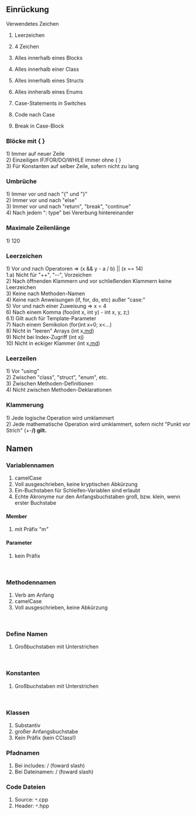 ## Einrückung ##
Verwendetes Zeichen<br>
1) Leerzeichen<br>
2) 4 Zeichen<br>

3) Alles innerhalb eines Blocks<br>
4) Alles innerhalb einer Class<br>
5) Alles innerhalb eines Structs<br>
6) Alles innheralb eines Enums<br>
7) Case-Statements in Switches<br>
8) Code nach Case<br>
9) Break in Case-Block<br>

<h3>Blöcke mit { }</h3>
1) Immer auf neuer Zeile<br>
2) Einzeiligen IF/FOR/DO/WHILE immer ohne { }<br>
3) Für Konstanten auf selber Zeile, sofern nicht zu lang<br />

<h3>Umbrüche</h3>
1) Immer vor und nach "{" und "}"<br>
2) Immer vor und nach "else"<br>
3) Immer vor und nach "return", "break", "continue"<br>
4) Nach jedem ": type" bei Vererbung hintereinander<br>

<h3>Maximale Zeilenlänge</h3>
1) 120<br>

<h3>Leerzeichen</h3>
1) Vor und nach Operatoren => (x && y - a / b) || (x == 14)<br>
1.a) Nicht für "++", "--", Vorzeichen<br>
2) Nach öffnenden Klammern und vor schließenden Klammern keine Leerzeichen<br>
3) Keine nach Methoden-Namen<br>
4) Keine nach Anweisungen (if, for, do, etc) außer "case:"<br>
5) Vor und nach einer Zuweisung => x = 4<br>
6) Nach einem Komma (foo(int x, int y) - int x, y, z;)<br>
6.1) Gilt auch für Template-Parameter<br>
7) Nach einem Semikolon (for(int x=0; x<...)<br>
8) Nicht in "leeren" Arrays (int x<a href='.md'>.md</a>)<br>
9) Nicht bei Index-Zugriff (int x<a href='i.md'>i</a>)<br>
10) Nicht in eckiger Klammer (int x<a href='.md'>.md</a>)<br>

<h3>Leerzeilen</h3>
1) Vor "using"<br>
2) Zwischen "class", "struct", "enum", etc.<br>
3) Zwischen Methoden-Definitionen<br>
4) Nicht zwischen Methoden-Deklarationen<br>

<h3>Klammerung</h3>
1) Jede logische Operation wird umklammert<br>
2) Jede mathematische Operation wird umklammert, sofern nicht "Punkt vor Strich" (+-<b>/) gilt.</b>

<h2>Namen</h2>

<h3>Variablennamen</h3>

1) camelCase<br>
2) Voll ausgeschrieben, keine kryptischen Abkürzung<br>
3) Ein-Buchstaben für Schleifen-Variablen sind erlaubt<br>
4) Echte Akronyme nur den Anfangsbuchstaben groß, bzw. klein, wenn erster Buchstabe<br>

<h4>Member</h4>

1) mit Präfix "m<i>"</i>

<h4>Parameter</h4>

1) kein Präfix<br>
<br>
<h3>Methodennamen</h3>

1) Verb am Anfang<br>
2) camelCase<br>
3) Voll ausgeschrieben, keine Abkürzung<br>
<br>
<h3>Define Namen</h3>

1) Großbuchstaben mit Unterstrichen<br>
<br>
<h3>Konstanten</h3>

1) Großbuchstaben mit Unterstrichen<br>
<br>
<h3>Klassen</h3>

1) Substantiv<br>
2) großer Anfangsbuchstabe<br>
3) Kein Präfix (kein CClass!)<br>

<h3>Pfadnamen</h3>

1) Bei includes: / (foward slash)<br>
2) Bei Dateinamen: / (foward slash)<br>

<h3>Code Dateien</h3>

1) Source: <code>*</code>.cpp<br>
2) Header: <code>*</code>.hpp<br>